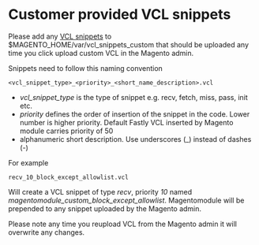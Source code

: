 Customer provided VCL snippets
==============================

Please add any
[VCL snippets](https://docs.fastly.com/guides/vcl-snippets/using-regular-vcl-snippets) 
to $MAGENTO_HOME/var/vcl_snippets_custom
that should be uploaded any time you click upload custom VCL in the Magento admin.

Snippets need to follow this naming convention

```
<vcl_snippet_type>_<priority>_<short_name_description>.vcl
```

* *vcl_snippet_type* is the type of snippet e.g. recv, fetch, miss, pass, init etc.
* *priority* defines the order of insertion of the snippet in the code. Lower number
  is higher priority. Default Fastly VCL inserted by Magento module carries priority of 50
* alphanumeric short description. Use underscores (_) instead of dashes (-)

For example

```
recv_10_block_except_allowlist.vcl
```

Will create a VCL snippet of type *recv*, priority *10* named *magentomodule_custom_block_except_allowlist*.
Magentomodule will be prepended to any snippet uploaded by the Magento admin.

Please note any time you reupload VCL from the Magento admin it will overwrite any changes.
